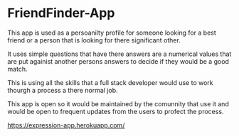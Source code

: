 # FriendFinder-App

This app is used as a persoanilty profile for someone looking for a best friend
or a person that is looking for there significant other.

It uses simple questions that have there answers are a numerical values that are 
put againist another persons answers to decide if they would be a good match.

This is using all the skills that a full stack developer would use to work thourgh
a process a there normal job.

This app is open so it would be maintained by the comunnity that use it and would be open to frequent updates from the users to profect the process.

 https://expression-app.herokuapp.com/
